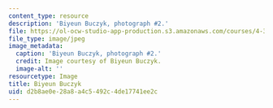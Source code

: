 ```yaml
---
content_type: resource
description: 'Biyeun Buczyk, photograph #2.'
file: https://ol-ocw-studio-app-production.s3.amazonaws.com/courses/4-341-introduction-to-photography-and-related-media-fall-2007/d2b8ae0e28a8a4c5492c4de17741ee2c_buczyk2.jpg
file_type: image/jpeg
image_metadata:
  caption: 'Biyeun Buczyk, photograph #2.'
  credit: Image courtesy of Biyeun Buczyk.
  image-alt: ''
resourcetype: Image
title: Biyeun Buczyk
uid: d2b8ae0e-28a8-a4c5-492c-4de17741ee2c
---
```

